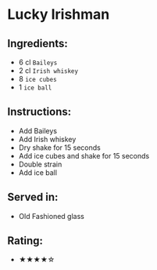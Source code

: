 # Lucky Irishman

## Ingredients:
- 6 cl `Baileys` <!-- - 4 cl `Baileys` -->
- 2 cl `Irish whiskey` <!-- - 2 cl `Irish whiskey` -->
- 8 `ice cubes`
- 1 `ice ball`

## Instructions:
- Add Baileys
- Add Irish whiskey
- Dry shake for 15 seconds
- Add ice cubes and shake for 15 seconds
- Double strain
- Add ice ball

## Served in:
- Old Fashioned glass

## Rating:
- ★★★★☆